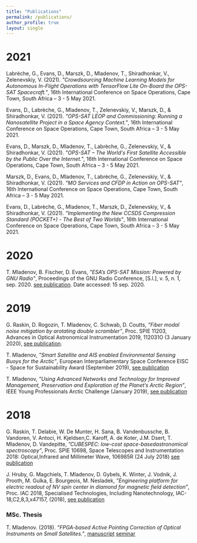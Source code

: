 ```yaml
---
title: "Publications"
permalink: /publications/
author_profile: true
layout: single
---
```


# 2021

Labrèche, G., Evans, D., Marszk, D., Mladenov, T., Shiradhonkar, V., Zelenevskiy, V. (2021). *"Crowdsourcing Machine Learning Models for Autonomous In-Flight Operations with TensorFlow Lite On-Board the OPS-SAT Spacecraft."*, 16th International Conference on Space Operations, Cape Town, South Africa – 3 - 5 May 2021.

Evans, D., Labrèche, G., Mladenov, T., Zelenevskiy, V., Marszk, D., & Shiradhonkar, V. (2021). *"OPS-SAT LEOP and Commissioning: Running a Nanosatellite Project in a Space Agency Context."*, 16th International Conference on Space Operations, Cape Town, South Africa – 3 - 5 May 2021.

Evans, D., Marszk, D., Mladenov, T., Labrèche, G., Zelenevskiy, V., & Shiradhonkar, V. (2021). *"OPS-SAT – The World's First Satellite Accessible by the Public Over the Internet."*, 16th International Conference on Space Operations, Cape Town, South Africa – 3 - 5 May 2021.

Marszk, D., Evans, D., Mladenov, T., Labrèche, G., Zelenevskiy, V., & Shiradhonkar, V. (2021). *"MO Services and CFDP in Action on OPS-SAT"*, 16th International Conference on Space Operations, Cape Town, South Africa – 3 - 5 May 2021.

Evans, D., Labrèche, G., Mladenov, T., Marszk, D., Zelenevskiy, V., & Shiradhonkar, V. (2021). *"Implementing the New CCSDS Compression Standard (POCKET+) - The Best of Two Worlds"*, 16th International Conference on Space Operations, Cape Town, South Africa – 3 - 5 May 2021.

# 2020

T. Mladenov, B. Fischer, D. Evans, *"ESA’s OPS-SAT Mission: Powered by GNU Radio"*, Proceedings of the GNU Radio Conference, [S.l.], v. 5, n. 1, sep. 2020. <a href="https://pubs.gnuradio.org/index.php/grcon/article/view/65" target="_blank">see publication</a>. Date accessed: 15 sep. 2020.

# 2019

G. Raskin, D. Rogozin, T. Mladenov, C. Schwab, D. Coutts, *”Fiber modal noise mitigation by arotating double scrambler”*, Proc. SPIE 11203, Advances in Optical Astronomical Instrumentation 2019, 112031O (3 January 2020), <a href="https://doi.org/10.1117/12.2541364" target="_blank">see publication</a>.

T. Mladenov, *”Smart Satellite and AIS enabled Environmental Sensing Buoys for the Arctic”*, European Interparliamentary Space Conference EISC - Space for Sustainability Award (September 2019), <a href="https://tommladenov.github.io/media/publications/81a602_09ef389a6765403898712ad760e1ef44.pdf" target="_blank">see publication</a>

T. Mladenov, *”Using Advanced Networks and Technology for Improved Management, Preservation and Exploration of the Planet’s Arctic Region”*, IEEE Young Professionals Arctic Challenge (January 2019), <a href="https://tommladenov.github.io/media/publications/ieee_yp_ac_mladenov.pdf" target="_blank">see publication</a>

# 2018

G. Raskin, T. Delabie, W. De Munter, H. Sana, B. Vandenbussche, B. Vandoren, V. Antoci, H. Kjeldsen,C. Karoff, A. de Koter, J.M. Dsert, T. Mladenov, D. Vandepitte, *”CUBESPEC: low-cost space-basedastronomical spectroscopy”*, Proc. SPIE 10698, Space Telescopes and Instrumentation 2018: Optical,Infrared and Millimeter Wave, 106985R (24 July 2018) <a href="https://doi.org/10.1117/12.2314074" target="_blank">see publication</a>

J. Hruby, G. Magchiels, T. Mladenov, D. Gybels, K. Winter, J. Vodnik, J. Prooth, M. Gulka, E. Bourgeois, M. Nesladek, *”Engineering platform for electric readout of NV spin center in diamond for magnetic field detection”*, Proc. IAC 2018, Specialised Technologies, Including Nanotechnology, IAC-18,C2,8,3,x47157, (2018), <a href="https://tommladenov.github.io/media/publications/iac-18c283x47157-1.pdf" target="_blank">see publication</a>

### MSc. Thesis

T. Mladenov. (2018). *"FPGA-based Active Pointing Correction of Optical Instruments on Small Satellites."*, <a href="https://tommladenov.github.io/media/thesis/thesis_mladenov.pdf" target="_blank">manuscript</a> <a href="https://tommladenov.github.io/media/thesis/slides_mladenov.pdf" target="_blank">seminar</a>
